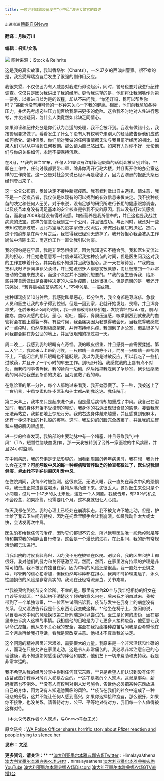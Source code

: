 ```yaml
---
title: 一位注射辉瑞疫苗发生“小中风”澳洲女警官的自述
---
```

`走进澳洲` [轉載自GNews](https://gnews.org/zh-hans/1605242/)

#### 翻译：月映万川

#### 编辑：枳实/文泓
![](https://assets.gnews.org/wp-content/uploads/2021/10/wuhan-12.jpg)
图片来源：iStock & Reihnite

这是我的真实故事，我叫香塔尔（Chantal），一名37岁的西澳州警察。很不幸的是，我接受辉瑞疫苗后发生了很强的副作用反应。

我很失望，不仅仅因为有人威胁对我进行诽谤起诉，同时，警局也要对我进行纪律调查。仅仅只是因为我讲出了我的经历。更令我失望的是，他们将让我闭嘴作为第一要务，以推进自以为是的议程，却从不来问我，“你还好吗，我可以帮到你吗？”甚至也没有用可怜的一秒钟来关心一下我的健康。相反，他们向我施加各种压力，并优先考虑这些压力能否给我带来更多的危险。这令我不时地对人性进行思考，并发出疑问，为什么人类竟然如此缺乏同情心。

如果诽谤和纪律处分是你们认为合适的处理，我不会被吓到。我没有做错什么，我按警局要求做了。看看发生了什么？没有人有权利夺走别人的经验或告诉他们应该如何承受。请相信我，你们能对我做的任何事情都无法与我目前所经历的相比。如果人们可以从中得到任何教训，那么请为自己站出来。如果有人对你不好，无论他们与你的关系如何，永远不要保持沉默。

在8月，**我的雇主宣布，任何人如果没有注射新冠疫苗的话就会被区别对待，**即在工作中，任何时候都要带口罩，除非你离开行政大楼，并且离开你的办公室这样的工作岗位。这一公告对社会来说已经不再是秘密了，因为西澳洲的报纸头条已经刊登出来了。

这一公告公布前，我曾决定不接种新冠疫苗。我有权利做出自主选择。请注意，我不是一个反疫苗者，我仅仅是以现有的可以找到的有效信息来做决定。我不接种疫苗的决定和任何人无关。对于来说，没有足够的研究所进行长期的健康跟踪调查，以及疫苗本身没有满足基本的安全核查是令我不安的原因。我从没有打过流感疫苗，而我自2009年就没有得过流感。均衡营养是我所信奉的，并且这也是我战胜病魔的法宝。这样的信念让我创立一个公司，并且很成功。与此同时，我还对一些未知过敏源过敏，因此希望与免疫学家进行交流后，来做出我最后的决定。然而，这个预约却是在两个月之后。我觉得我已经别无选择了。我开始担心我会被从工作岗位中清除出去，而这份工作一直让我引以为豪。

我的预约是在早晨，我是非常恐惧疫苗，因为我知道它不适合我。我和医生交流过我的担心，并且她也愿意写一封信来延迟我接种疫苗的时间，但是医生问我这对我的工作意味着什么。其实我也不知道并且我很担心。那一天在等待室，**我的医生和我的许多同事都交谈过，并且她说很多人都感觉被威胁，而且被推到一个非常被动的位置来做决定，而这个决定并不是他们想要的。**我的医生告诉我，给那些并非自愿做出是否接种决定的人注射疫苗，让她很担心。但是遗憾的是，我还开玩笑说，“我将是被疫苗杀死的人。”不幸的是，一语成箴。

接种辉瑞疫苗10分钟后，我感觉眩晕恶心，15分钟后，我全身都是荨麻疹。急救人员和医生让我的疹子得到控制。但是一回到家，我就开始发烧、畏寒，并且浑身难受。在后来的3-5周的时间，我一直都被荨麻疹折磨，发烧曾经到39.7度，肌肉酸疼，类似流感的症状，恶心、呕吐、腹泻，鼻窦压迫感，咳嗽剧烈到就像我的血管将会在脸上爆裂一样。有些时候，我会痛哭因为我觉得我会死。当我觉得我感觉好一点的时，仍然感到极度疲劳，并伴有持续头疼。我回到了办公室，但是很多时间我都会躺在办公室的地上，并且很艰难的撑过每一天。

周二晚上，我感到我的眼睛有点奇怪。我的眼皮很重，并且感觉一直需要揉搓。第二天早上，我起来去上班的时候，一只眼睛一直都睁不开，而另一只眼睛一直都闭不上。不能闭合的那只眼睛也不能眨眼。我以为我是过敏反应，所以我吃了一些抗过敏药，并且开了一个小时的车去工作。到9点开始，我感觉我的上唇有点不对劲，而我的同事告诉我，我的脸向一边偏，然后她把我送到了急诊室。我永远感激我的同事把我送到急诊的决定，因为这救了我的命。

在急诊室的第一分钟，每个人都跑过来看我，我开始恐慌了。下一秒，我被送上了一台机器，中风专家和许多医生和护士都来到我这边。我住院了。

第二天早上，我本来只是起来洗个澡，但是最后病情却加重成了中风。我自己在浴室时，我的身体开始不受控制的晃动，我身体的右边出现很奇怪的感觉。接着我就无法再站立，我躺在地上惊恐万分。我的右边身体越来越重，并且感觉到很麻木，还有一种说不出的针扎般的疼痛。这时，我左边的的脸完全瘫痪了，并且我的左臂和左腿的肌肉很虚弱。

进一步的检查发现，我脑部的主要动脉中有一个堵塞，并且导致我“小中风”（TIA，短暂性脑缺血发作）。那一天我被转到了另外一家医院的中风病房，并且24小时监测。

在中风病房，我的恐惧是无法形容的。当看到周围的老年病患时，我在想，我为什么会在这里？**可能导致中风的每一种疾病和营养缺乏的检查都做过了，医生说我很健康，根本找不到任何原因引发中风。**

在住院期间，我每小时被监测。这很疯狂，无法入睡，我一直处在再次中风的恐惧中。我无法正常进食或喝水，食物从嘴角流下来。这很丢人。这对医生来说只是个小问题，但对一个37岁的女士来说，这是一个大问题。我被告知，有25%的机会不会痊愈，如果痊愈，也需要几个月。这本身就很让人心烦。

每天我都在哭泣。我的心理上已经处在崩溃状态。我不被允许下地走动，但是，护士给了我去卫生间的特权，因为在托盘里解手会让我崩溃。如果我动作太大或太快，会诱发再次中风。

医生没有给我任何的治疗，因为它们都很不安全，所以我和医生唯一能做的就是等待和期望我的动脉会自行修复。这会是一个漫长的过程，在此期间，我的所有常规活动都无法进行。

当我出院的时候我很高兴，因为我不用在被锁在医院。别误会，我的医生和护士都很好，我对他们的努力和关怀感激至深。然而，然而，在家里没有持续的护理是非常可怕的。我不被允许独自在家，因为中风的风险还是很高。我一直处于恐惧之中，尽管我的信心在增加，但我仍然每秒钟都在担心。我离即时护理更远了，永久性脑损伤的风险是非常真实的。我现在还经常流鼻血，关节疼痛。

**我被预约到疫苗安全诊所。不幸的是，那里有大约****20****个与我年纪相仿的妇女在门诊等候就医。**我起初不清楚这个预约的意义何在，后来我才明白过来。我被带到了一个单独诊室，**一位医生试图告诉我，疫苗与发生在我身上的病症没有关系，但又没法告诉我是什么东西让我变成这样。**他坐在椅子上，悠闲的说，以冒着再次中风的风险换取第二针辉瑞是可以尝试的。医生是如何的虚伪，坐在那里来告诉病人这样的事情。我相信他的目地是为了让更多人接种疫苗，他愿意让我以命试疫苗。他从来不关心我的安全，甚至在我拒绝接种疫苗后问我是否希望他在三个月后再给我打电话，看我是否改变主意。他根本不尊重我的决定。

这个问题的精神层面非常艰难，需要很大的力量。我原来是一个非常活跃和忙碌的人，而现在只被允许在家里走动，这是令人非常痛苦的。我必须非常注意自己的心理健康，我不知道如何感谢我的伴侣和朋友，他们放下一切来帮助和支持我。我是非常幸运的。

我不希望从我的经历分享中得到任何其它东西，**只是希望人们认识到没有任何疫苗或医疗程序对所有人都是安全的。**这不是我的个人观点，这就是事实，新冠疫苗也不例外。**没有人有权利对别人发号施令，告诉他必须把某种东西放进自己的身体，因为没有人知道他面临的风险。**疫苗在我们的社会中造成了一种可悲的分裂，这并不能让任何人感到高兴。如果你选择接种疫苗，那么很好，如果你不接种，也没关系。请善待对方，公平、平等地对待对方，我们每一个人值得被这样对待。

（本文仅代表作者个人观点，与Gnews平台无关）

原文链接：[WA Police Officer shares horrific story about Pfizer reaction and people trying to silence her](https://www.reignitedemocracyaustralia.com.au/wa-officer-reaction/)

**发布： 文泓**

**更多资讯，请关注：****
**[澳大利亚墨尔本雅典娜农场Twitter](https://twitter.com/HimalayaAthena1)：HimalayaAthena
[澳大利亚墨尔本雅典娜农场Gettr](https://www.gettr.com/user/himalayaathena)：himalayaathena
[澳大利亚墨尔本雅典娜农场YouTube](https://youtube.com/channel/UC-tz4lmA7mG3FzYbylgqjTQ)
[澳大利亚墨尔本雅典娜农场Discord](https://discord.gg/KQQVvwBNvm)
[澳大利亚墨尔本雅典娜农场GTV直播1台](https://www.gtv.org/user/5f72f8f60cd82c6bb6a248a6)
